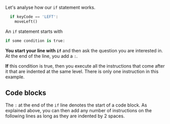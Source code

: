 Let's analyse how our `if` statement works.

```python
  if keyCode == 'LEFT':
    moveLeft()
```

An `if` statement starts with 

```python
if some condition is true:
```

**You start your line with `if`** and then ask the question you are interested in. At the end of the line, you add a `:`. 

**If** this condition is true, then you execute all the instructions that come after it that are indented at the same level. There is only one instruction in this example.

## Code blocks
The `:` at the end of the `if` line denotes the start of a code block. As explained above, you can then add any number of instructions on the following lines as long as they are indented by 2 spaces.

